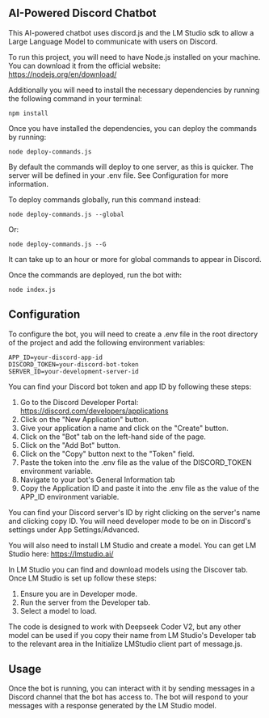 ## AI-Powered Discord Chatbot
This AI-powered chatbot uses discord.js and the LM Studio sdk to allow a Large Language Model to communicate with users on Discord.

To run this project, you will need to have Node.js installed on your machine. You can download it from the official website: https://nodejs.org/en/download/

Additionally you will need to install the necessary dependencies by running the following command in your terminal:
```
npm install
```
Once you have installed the dependencies, you can deploy the commands by running:
```
node deploy-commands.js
```
By default the commands will deploy to one server, as this is quicker. The server will be defined in your .env file. See Configuration for more information.

To deploy commands globally, run this command instead:
```
node deploy-commands.js --global
```
Or:
```
node deploy-commands.js --G
```
It can take up to an hour or more for global commands to appear in Discord.

Once the commands are deployed, run the bot with:
```
node index.js
```
## Configuration
To configure the bot, you will need to create a .env file in the root directory of the project and add the following environment variables:
```
APP_ID=your-discord-app-id
DISCORD_TOKEN=your-discord-bot-token
SERVER_ID=your-development-server-id
```
You can find your Discord bot token and app ID by following these steps:
 1. Go to the Discord Developer Portal: https://discord.com/developers/applications
 2. Click on the "New Application" button.
 3. Give your application a name and click on the "Create" button.
 4. Click on the "Bot" tab on the left-hand side of the page.
 5. Click on the "Add Bot" button.
 6. Click on the "Copy" button next to the "Token" field.
 7. Paste the token into the .env file as the value of the DISCORD_TOKEN environment variable.
 8. Navigate to your bot's General Information tab
 9. Copy the Application ID and paste it into the .env file as the value of the APP_ID environment variable.

You can find your Discord server's ID by right clicking on the server's name and clicking copy ID. You will need developer mode to be on in Discord's settings under App Settings/Advanced.

You will also need to install LM Studio and create a model. You can get LM Studio here: https://lmstudio.ai/

In LM Studio you can find and download models using the Discover tab. Once LM Studio is set up follow these steps:
1. Ensure you are in Developer mode.
2. Run the server from the Developer tab.
3. Select a model to load.

The code is designed to work with Deepseek Coder V2, but any other model can be used if you copy their name from LM Studio's Developer tab to the relevant area in the Initialize LMStudio client part of message.js.

## Usage
Once the bot is running, you can interact with it by sending messages in a Discord channel that the bot has access to. The bot will respond to your messages with a response generated by the LM Studio model.
